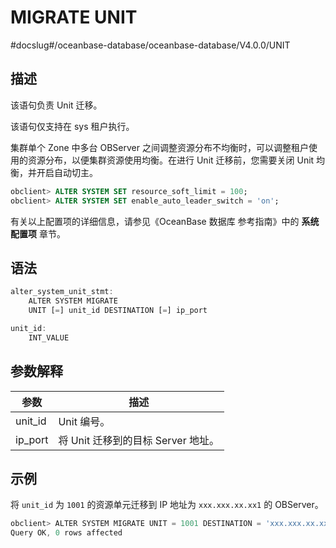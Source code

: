 MIGRATE UNIT 
=================================
#docslug#/oceanbase-database/oceanbase-database/V4.0.0/UNIT


描述 
-----------------------

该语句负责 Unit 迁移。

该语句仅支持在 sys 租户执行。

集群单个 Zone 中多台 OBServer 之间调整资源分布不均衡时，可以调整租户使用的资源分布，以便集群资源使用均衡。在进行 Unit 迁移前，您需要关闭 Unit 均衡，并开启自动切主。

```sql
obclient> ALTER SYSTEM SET resource_soft_limit = 100;
obclient> ALTER SYSTEM SET enable_auto_leader_switch = 'on';
```



有关以上配置项的详细信息，请参见《OceanBase 数据库 参考指南》中的 **系统配置项** 章节。

语法 
-----------------------

```javascript
alter_system_unit_stmt:
    ALTER SYSTEM MIGRATE
    UNIT [=] unit_id DESTINATION [=] ip_port

unit_id:
    INT_VALUE
```



参数解释 
-------------------------



| **参数**  |          **描述**          |
|---------|--------------------------|
| unit_id | Unit 编号。                 |
| ip_port | 将 Unit 迁移到的目标 Server 地址。 |



示例 
-----------------------

将 `unit_id` 为 `1001` 的资源单元迁移到 IP 地址为 `xxx.xxx.xx.xx1` 的 OBServer。

```javascript
obclient> ALTER SYSTEM MIGRATE UNIT = 1001 DESTINATION = 'xxx.xxx.xx.xx1:xxxx';
Query OK, 0 rows affected 
```


